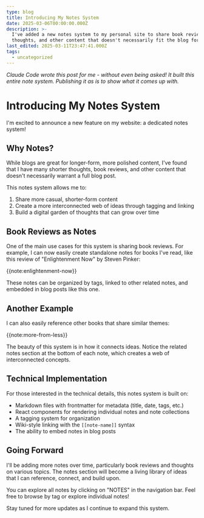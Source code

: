 ```yaml
---
type: blog
title: Introducing My Notes System
date: 2025-03-06T00:00:00.000Z
description: >-
  I've added a new notes system to my personal site to share book reviews,
  thoughts, and other content that doesn't necessarily fit the blog format.
last_edited: 2025-03-11T23:47:41.000Z
tags:
  - uncategorized
---
```



_Claude Code wrote this post for me - without even being asked! It built this entire note system. Publishing it as is to show what it comes up with._

# Introducing My Notes System

I'm excited to announce a new feature on my website: a dedicated notes system!

## Why Notes?

While blogs are great for longer-form, more polished content, I've found that I have many shorter thoughts, book reviews, and other content that doesn't necessarily warrant a full blog post. 

This notes system allows me to:

1. Share more casual, shorter-form content
2. Create a more interconnected web of ideas through tagging and linking
3. Build a digital garden of thoughts that can grow over time

## Book Reviews as Notes

One of the main use cases for this system is sharing book reviews. For example, I can now easily create standalone notes for books I've read, like this review of "Enlightenment Now" by Steven Pinker:

{{note:enlightenment-now}}

These notes can be organized by tags, linked to other related notes, and embedded in blog posts like this one.

## Another Example

I can also easily reference other books that share similar themes:

{{note:more-from-less}}

The beauty of this system is in how it connects ideas. Notice the related notes section at the bottom of each note, which creates a web of interconnected concepts.

## Technical Implementation

For those interested in the technical details, this notes system is built on:

- Markdown files with frontmatter for metadata (title, date, tags, etc.)
- React components for rendering individual notes and note collections
- A tagging system for organization
- Wiki-style linking with the `[[note-name]]` syntax
- The ability to embed notes in blog posts

## Going Forward

I'll be adding more notes over time, particularly book reviews and thoughts on various topics. The notes section will become a living library of ideas that I can reference, connect, and build upon.

You can explore all notes by clicking on "NOTES" in the navigation bar. Feel free to browse by tag or explore individual notes!

Stay tuned for more updates as I continue to expand this system.
